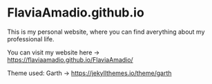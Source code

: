 # FlaviaAmadio.github.io

This is my personal website, where you can find averything about my professional life. </a></p>

You can visit my website here -> https://flaviaamadio.github.io/FlaviaAmadio/ </a></p>
Theme used: Garth -> https://jekyllthemes.io/theme/garth  </a></p>
